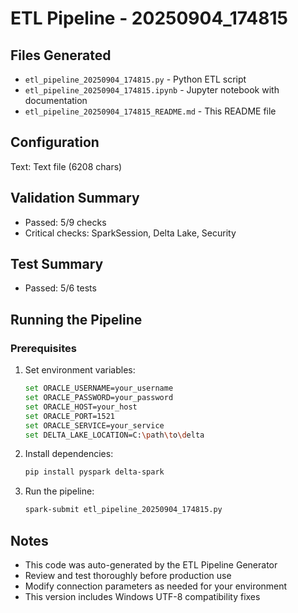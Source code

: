 # ETL Pipeline - 20250904_174815

## Files Generated
- `etl_pipeline_20250904_174815.py` - Python ETL script
- `etl_pipeline_20250904_174815.ipynb` - Jupyter notebook with documentation
- `etl_pipeline_20250904_174815_README.md` - This README file

## Configuration
Text: Text file (6208 chars)

## Validation Summary
- Passed: 5/9 checks
- Critical checks: SparkSession, Delta Lake, Security

## Test Summary
- Passed: 5/6 tests

## Running the Pipeline

### Prerequisites
1. Set environment variables:
   ```bash
   set ORACLE_USERNAME=your_username
   set ORACLE_PASSWORD=your_password
   set ORACLE_HOST=your_host
   set ORACLE_PORT=1521
   set ORACLE_SERVICE=your_service
   set DELTA_LAKE_LOCATION=C:\path\to\delta
   ```

2. Install dependencies:
   ```bash
   pip install pyspark delta-spark
   ```

3. Run the pipeline:
   ```bash
   spark-submit etl_pipeline_20250904_174815.py
   ```

## Notes
- This code was auto-generated by the ETL Pipeline Generator
- Review and test thoroughly before production use
- Modify connection parameters as needed for your environment
- This version includes Windows UTF-8 compatibility fixes
